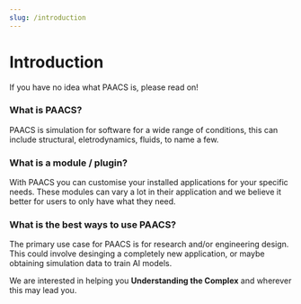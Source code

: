 ```yaml
---
slug: /introduction
---
```



# Introduction

If you have no idea what PAACS is, please read on!

### What is PAACS?

PAACS is simulation for software for a wide range of conditions, this can include structural, eletrodynamics, fluids, to name a few.

### What is a module / plugin?

With PAACS you can customise your installed applications for your specific needs. 
These modules can vary a lot in their application and we believe it better for users to only have what they need.

### What is the best ways to use PAACS?

The primary use case for PAACS is for research and/or engineering design. This could involve desinging a completely new application, or maybe obtaining simulation data to train AI models. 

We are interested in helping you **Understanding the Complex** and wherever this may lead you.



